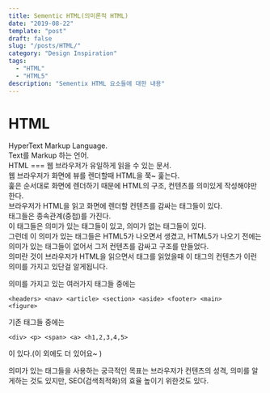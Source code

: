 ```yaml
---
title: Sementic HTML(의미론적 HTML)
date: "2019-08-22"
template: "post"
draft: false
slug: "/posts/HTML/"
category: "Design Inspiration"
tags:
  - "HTML"
  - "HTML5"
description: "Sementix HTML 요소들에 대한 내용"
---
```


# HTML

HyperText Markup Language.  
Text를 Markup 하는 언어.  
HTML === 웹 브라우저가 유일하게 읽을 수 있는 문서.  
웹 브라우저가 화면에 뷰를 렌더할때 HTML을 쭉~ 훑는다.  
훑은 순서대로 화면에 렌더하기 때문에 HTML의 구조, 컨텐츠를 의미있게 작성해야만 한다.  
브라우저가 HTML을 읽고 화면에 렌더할 컨텐츠를 감싸는 태그들이 있다.  
태그들은 종속관계(중첩)를 가진다.  
이 태그들은 의미가 있는 태그들이 있고, 의미가 없는 태그들이 있다.  
그런데 이 의미가 있는 태그들은 HTML5가 나오면서 생겼고, HTML5가 나오기 전에는 의미가 있는 태그들이 없어서 그저 컨텐츠를 감싸고 구조를 만들었다.  
의미란 것이 브라우저가 HTML을 읽으면서 태그를 읽었을때 이 태그의 컨텐츠가 이런 의미를 가지고 있단걸 알게됩니다.

의미를 가지고 있는 여러가지 태그들 중에는

```
<headers> <nav> <article> <section> <aside> <footer> <main>
<figure>
```

기존 태그들 중에는

```
<div> <p> <span> <a> <h1,2,3,4,5>
```

이 있다.(이 외에도 더 있어요~ )

의미가 있는 태그들을 사용하는 궁극적인 목표는
브라우저가 컨텐츠의 성격, 의미를 알게하는 것도 있지만, SEO(검색최적화)의 효율 높이기 위한것도 있다.
